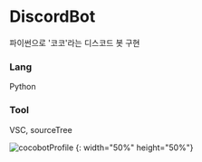 # DiscordBot
파이썬으로 '코코'라는 디스코드 봇 구현

<h3>Lang</h3>
Python
<h3>Tool</h3>
VSC, sourceTree

<br>


![cocobotProfile](https://github.com/user-attachments/assets/59fa3a19-65f8-4f1f-9950-0c048b8f65b4) {: width="50%" height="50%"}
